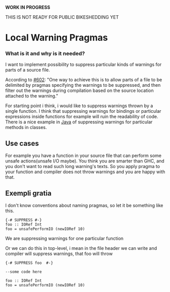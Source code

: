 
**WORK IN PROGRESS**



THIS IS NOT READY FOR PUBLIC BIKESHEDDING YET


# Local Warning Pragmas


### What is it and why is it needed?



I want to implement possibility to suppress particular kinds of warnings for parts of a source file.



According to [\#602](https://gitlab.staging.haskell.org/ghc/ghc/issues/602):
"One way to achieve this is to allow parts of a file to be delimited by pragmas specifying the warnings to be suppressed, and then filter out the warnings during compilation based on the source location attached to the warning."



For starting point i think, i would like to suppress warnings thrown by a single function. I think that suppressing warnings for bindings or particular expressions inside functions for example will ruin the readability of code. There is a nice example in [
Java](http://docs.oracle.com/javase/7/docs/api/java/lang/SuppressWarnings.html) of suppressing warnings for particular methods in classes. 


## Use cases



For example you have a function in your source file that can perform some unsafe actions(unsafe I/O maybe). You think you are smarter than GHC, and you don't want to read such long warning's texts. So you apply pragma to your function and compiler does not throw warnings and you are happy with that.


## Exempli gratia



I don't know conventions about naming pragmas, so let it be something like this.


```
{-# SUPPRESS #-}
foo :: IORef Int
foo = unsafePerformIO (newIORef 10)
```


We are suppressing warnings for one particular function 



Or we can do this in top-level, i mean in the file header we can write and compiler will suppress warnings, that foo will throw


```
{-# SUPPRESS foo  #-}

--some code here

foo :: IORef Int
foo = unsafePerformIO (newIORef 10)
```